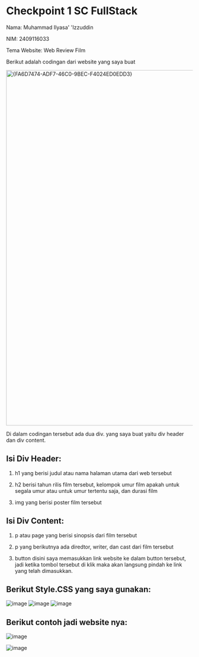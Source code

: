 # Checkpoint 1 SC FullStack
Nama: Muhammad Ilyasa' 'Izzuddin

NIM: 2409116033

Tema Website: Web Review Film

Berikut adalah codingan dari website yang saya buat

<img width="960" alt="{FA6D7474-ADF7-46C0-9BEC-F4024ED0EDD3}" src="https://github.com/user-attachments/assets/423a6538-59fb-48f1-ae93-e04f84133b37" />



Di dalam codingan tersebut ada dua div. yang saya buat yaitu div header dan div content.

## Isi Div Header:

1. h1 yang berisi judul atau nama halaman utama dari web tersebut

2. h2 berisi tahun rilis film tersebut, kelompok umur film apakah untuk segala umur atau untuk umur tertentu saja, dan durasi film

3. img yang berisi poster film tersebut

## Isi Div Content:

1. p atau page yang berisi sinopsis dari film tersebut
   
2. p yang berikutnya ada diredtor, writer, dan cast dari film tersebut

3. button disini saya memasukkan link website ke dalam button tersebut, jadi ketika tombol tersebut di klik maka akan langsung pindah ke link yang telah dimasukkan.


## Berikut Style.CSS yang saya gunakan:
![image](https://github.com/user-attachments/assets/85599102-4ea3-454a-af44-9f9fff8aa359)
![image](https://github.com/user-attachments/assets/9bab036a-6a61-472b-9b98-6481d5d0fe1a)
![image](https://github.com/user-attachments/assets/abf32849-adec-4b71-948e-e748849fae3a)


## Berikut contoh jadi website nya:
![image](https://github.com/user-attachments/assets/dc55ce97-c608-48ad-b346-bfa5ae310d1d)

![image](https://github.com/user-attachments/assets/53293162-0d3c-4e80-807f-615688218acc)


